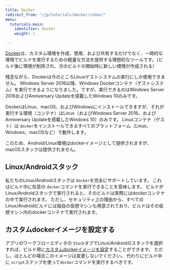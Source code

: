 ```yaml
---
title: Docker
redirect_from: "/jp/tutorials/docker/index/"
menu:
  tutorials-main:
    identifier: docker
    weight: 1

---
```

[Docker](www.docker.com/)は、カスタム環境を作成、使用、および共有するだけでなく、一時的な環境でビルドを実行するための軽量な方法を提供する理想的なツールです。（ビルド後に環境が削除され、次のビルドの開始時に新しい環境が作成される）

残念ながら、Dockerは今のところLinuxゲストシステムの実行にしか使用できません。 Windows Server 2016以降、Windows Dockerコンテナ（ゲストシステム）を実行できるようになりました。ですが、実行できるのはWindows Server 2016およびAnniversary Updateを搭載したWindows 10のみです。

DockerはLinux、macOS、およびWindowsにインストールできますが、それが実行する環境（コンテナ）はLinux（およびWindows Server 2016、およびAnniversary Updateを搭載したWindows 10）のみです。 Linuxコンテナ（ゲスト）は `docker`をインストールできるすべてのプラットフォーム（Linux、Windows、macOSなど）で動作します。

このため、Android/Linux環境はdockerイメージとして提供されますが、macOSスタックは提供されません。

## Linux/Androidスタック

私たちのLinux/Androidスタックは `docker`を完全にサポートしています。 これはビルド中に任意の `docker`コマンドを実行できることを意味します。 ビルドがLinux/Androidスタックで実行されると、そのビルドは実際にはdockerコンテナの中で実行されます。 ただし、セキュリティ上の理由から、すべてのLinux/Androidビルドには独自の仮想マシンも用意されており、ビルドはその仮想マシン内のdockerコンテナで実行されます。

## カスタムdockerイメージを設定する

アプリのワークフローエディタの `Stack`タブでLinux/Androidのスタックを選択すれば、ビルド用に[カスタムdockerイメージを設定](/jp/tutorials/docker/use-your-own-docker-image/)することができます。 ただし、ほとんどの場合このイメージは変更しないでください。 代わりにビルド中に `script`ステップを使って`docker`コマンドを実行するべきです。